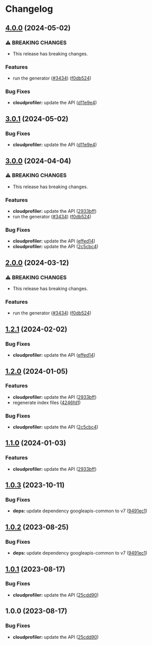 # Changelog

## [4.0.0](https://github.com/googleapis/google-api-nodejs-client/compare/cloudprofiler-v3.0.1...cloudprofiler-v4.0.0) (2024-05-02)


### ⚠ BREAKING CHANGES

* This release has breaking changes.

### Features

* run the generator ([#3434](https://github.com/googleapis/google-api-nodejs-client/issues/3434)) ([f0db524](https://github.com/googleapis/google-api-nodejs-client/commit/f0db524bb26f05cea3dec4c0ed66b496399e3857))


### Bug Fixes

* **cloudprofiler:** update the API ([d11e9e4](https://github.com/googleapis/google-api-nodejs-client/commit/d11e9e41137ae8d062bd4ed084a350b0bde8d3c0))

## [3.0.1](https://github.com/googleapis/google-api-nodejs-client/compare/cloudprofiler-v3.0.0...cloudprofiler-v3.0.1) (2024-05-02)


### Bug Fixes

* **cloudprofiler:** update the API ([d11e9e4](https://github.com/googleapis/google-api-nodejs-client/commit/d11e9e41137ae8d062bd4ed084a350b0bde8d3c0))

## [3.0.0](https://github.com/googleapis/google-api-nodejs-client/compare/cloudprofiler-v2.0.0...cloudprofiler-v3.0.0) (2024-04-04)


### ⚠ BREAKING CHANGES

* This release has breaking changes.

### Features

* **cloudprofiler:** update the API ([2933bff](https://github.com/googleapis/google-api-nodejs-client/commit/2933bff415c872da86b92b6c128a968530c6bfac))
* run the generator ([#3434](https://github.com/googleapis/google-api-nodejs-client/issues/3434)) ([f0db524](https://github.com/googleapis/google-api-nodejs-client/commit/f0db524bb26f05cea3dec4c0ed66b496399e3857))


### Bug Fixes

* **cloudprofiler:** update the API ([effed14](https://github.com/googleapis/google-api-nodejs-client/commit/effed14dee1c444e50eb09f16ea26deed0db1bf8))
* **cloudprofiler:** update the API ([2c5cbc4](https://github.com/googleapis/google-api-nodejs-client/commit/2c5cbc4299ab26894388427dbcd837e48f05a43b))

## [2.0.0](https://github.com/googleapis/google-api-nodejs-client/compare/cloudprofiler-v1.2.1...cloudprofiler-v2.0.0) (2024-03-12)


### ⚠ BREAKING CHANGES

* This release has breaking changes.

### Features

* run the generator ([#3434](https://github.com/googleapis/google-api-nodejs-client/issues/3434)) ([f0db524](https://github.com/googleapis/google-api-nodejs-client/commit/f0db524bb26f05cea3dec4c0ed66b496399e3857))

## [1.2.1](https://github.com/googleapis/google-api-nodejs-client/compare/cloudprofiler-v1.2.0...cloudprofiler-v1.2.1) (2024-02-02)


### Bug Fixes

* **cloudprofiler:** update the API ([effed14](https://github.com/googleapis/google-api-nodejs-client/commit/effed14dee1c444e50eb09f16ea26deed0db1bf8))

## [1.2.0](https://github.com/googleapis/google-api-nodejs-client/compare/cloudprofiler-v1.1.0...cloudprofiler-v1.2.0) (2024-01-05)


### Features

* **cloudprofiler:** update the API ([2933bff](https://github.com/googleapis/google-api-nodejs-client/commit/2933bff415c872da86b92b6c128a968530c6bfac))
* regenerate index files ([4246fd1](https://github.com/googleapis/google-api-nodejs-client/commit/4246fd1c6484dac0d636d48a2dfcbfcbb2668702))


### Bug Fixes

* **cloudprofiler:** update the API ([2c5cbc4](https://github.com/googleapis/google-api-nodejs-client/commit/2c5cbc4299ab26894388427dbcd837e48f05a43b))

## [1.1.0](https://github.com/googleapis/google-api-nodejs-client/compare/cloudprofiler-v1.0.3...cloudprofiler-v1.1.0) (2024-01-03)


### Features

* **cloudprofiler:** update the API ([2933bff](https://github.com/googleapis/google-api-nodejs-client/commit/2933bff415c872da86b92b6c128a968530c6bfac))

## [1.0.3](https://github.com/googleapis/google-api-nodejs-client/compare/cloudprofiler-v1.0.2...cloudprofiler-v1.0.3) (2023-10-11)


### Bug Fixes

* **deps:** update dependency googleapis-common to v7 ([9491ec1](https://github.com/googleapis/google-api-nodejs-client/commit/9491ec1cdc3c413e7d73edcfcd59cf5c28a7c855))

## [1.0.2](https://github.com/googleapis/google-api-nodejs-client/compare/cloudprofiler-v1.0.1...cloudprofiler-v1.0.2) (2023-08-25)


### Bug Fixes

* **deps:** update dependency googleapis-common to v7 ([9491ec1](https://github.com/googleapis/google-api-nodejs-client/commit/9491ec1cdc3c413e7d73edcfcd59cf5c28a7c855))

## [1.0.1](https://github.com/googleapis/google-api-nodejs-client/compare/cloudprofiler-v1.0.0...cloudprofiler-v1.0.1) (2023-08-17)


### Bug Fixes

* **cloudprofiler:** update the API ([25cdd90](https://github.com/googleapis/google-api-nodejs-client/commit/25cdd90c330ccdf92ec23a9f5323bfd7c166b952))

## 1.0.0 (2023-08-17)


### Bug Fixes

* **cloudprofiler:** update the API ([25cdd90](https://github.com/googleapis/google-api-nodejs-client/commit/25cdd90c330ccdf92ec23a9f5323bfd7c166b952))
